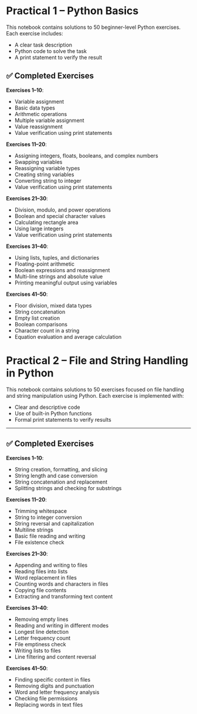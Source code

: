# Practical 1 – Python Basics

This notebook contains solutions to 50 beginner-level Python exercises. Each exercise includes:

- A clear task description  
- Python code to solve the task  
- A print statement to verify the result  
 


## ✅ Completed Exercises

 **Exercises 1–10**:  
  - Variable assignment  
  - Basic data types  
  - Arithmetic operations  
  - Multiple variable assignment  
  - Value reassignment  
  - Value verification using print statements  

 **Exercises 11–20**:  
  - Assigning integers, floats, booleans, and complex numbers  
  - Swapping variables  
  - Reassigning variable types  
  - Creating string variables  
  - Converting string to integer  
  - Value verification using print statements  

 **Exercises 21–30**:  
  - Division, modulo, and power operations  
  - Boolean and special character values  
  - Calculating rectangle area  
  - Using large integers  
  - Value verification using print statements  

  **Exercises 31–40**:  
  - Using lists, tuples, and dictionaries  
  - Floating-point arithmetic  
  - Boolean expressions and reassignment  
  - Multi-line strings and absolute value  
  - Printing meaningful output using variables

  **Exercises 41–50**:  
  - Floor division, mixed data types  
  - String concatenation  
  - Empty list creation  
  - Boolean comparisons  
  - Character count in a string  
  - Equation evaluation and average calculation

# Practical 2 – File and String Handling in Python

This notebook contains solutions to 50 exercises focused on file handling and string manipulation using Python. Each exercise is implemented with:

- Clear and descriptive code  
- Use of built-in Python functions  
- Formal print statements to verify results  

---

## ✅ Completed Exercises

**Exercises 1–10**:  
- String creation, formatting, and slicing  
- String length and case conversion  
- String concatenation and replacement  
- Splitting strings and checking for substrings  

**Exercises 11–20**:  
- Trimming whitespace  
- String to integer conversion  
- String reversal and capitalization  
- Multiline strings  
- Basic file reading and writing  
- File existence check  

**Exercises 21–30**:  
- Appending and writing to files  
- Reading files into lists  
- Word replacement in files  
- Counting words and characters in files  
- Copying file contents  
- Extracting and transforming text content  

**Exercises 31–40**:  
- Removing empty lines  
- Reading and writing in different modes  
- Longest line detection  
- Letter frequency count  
- File emptiness check  
- Writing lists to files  
- Line filtering and content reversal  

**Exercises 41–50**:  
- Finding specific content in files  
- Removing digits and punctuation  
- Word and letter frequency analysis  
- Checking file permissions  
- Replacing words in text files  
